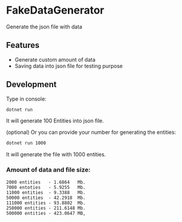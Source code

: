 ﻿# FakeDataGenerator

Generate the json file with data

## Features
- Generate custom amount of data
- Saving data into json file for testing purpose

## Development

Type in console:
```sh
dotnet run
```
It will generate 100 Entities into json file.

(optional) Or you can provide your number for generating the entities:
```sh 
dotnet run 1000
```
It will generate the file with 1000 entities.


### Amount of data and file size:
```shaderlab
2000 entities   - 1.6864   Mb.
7000 entoties   - 5.9255   Mb.
11000 entities  - 9.3388   Mb.
50000 entities  - 42.2918  Mb.
111000 entities - 93.8802  Mb.
250000 entities - 211.6148 Mb.
500000 entities - 423.0647 MB,
```